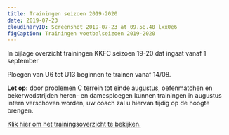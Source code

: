 ```yaml
---
title: Trainingen seizoen 2019-2020
date: 2019-07-23
cloudinaryID: Screenshot_2019-07-23_at_09.58.40_lxx0e6
figCaption: Trainingen voetbalseizoen 2019-2020
---
```

<p>In bijlage overzicht trainingen KKFC seizoen 19-20 dat ingaat vanaf 1 september</p>

<p>Ploegen van U6 tot U13 beginnen te trainen vanaf 14/08.</p>

<p><strong>Let op:</strong> door problemen C terrein tot einde augustus, oefenmatchen en bekerwedstrijden heren- en damesploegen kunnen trainingen in augustus intern verschoven worden, uw coach zal u hiervan tijdig op de hoogte brengen.</p>
<a href="https://www.kkontichfc.be/jeugd/trainingen" target="_blank" title="Vergroten">Klik hier om het trainingsoverzicht te bekijken.</a>